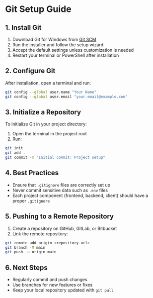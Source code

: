 # Git Setup Guide

## 1. Install Git

1. Download Git for Windows from [Git SCM](https://git-scm.com/download/win)
2. Run the installer and follow the setup wizard
3. Accept the default settings unless customization is needed
4. Restart your terminal or PowerShell after installation

## 2. Configure Git

After installation, open a terminal and run:

```bash
git config --global user.name "Your Name"
git config --global user.email "your.email@example.com"
```

## 3. Initialize a Repository

To initialize Git in your project directory:

1. Open the terminal in the project root
2. Run:

```bash
git init
git add .
git commit -m "Initial commit: Project setup"
```

## 4. Best Practices

- Ensure that `.gitignore` files are correctly set up
- Never commit sensitive data such as `.env` files
- Each project component (frontend, backend, client) should have a proper `.gitignore`

## 5. Pushing to a Remote Repository

1. Create a repository on GitHub, GitLab, or Bitbucket
2. Link the remote repository:

```bash
git remote add origin <repository-url>
git branch -M main
git push -u origin main
```

## 6. Next Steps

- Regularly commit and push changes
- Use branches for new features or fixes
- Keep your local repository updated with `git pull`
